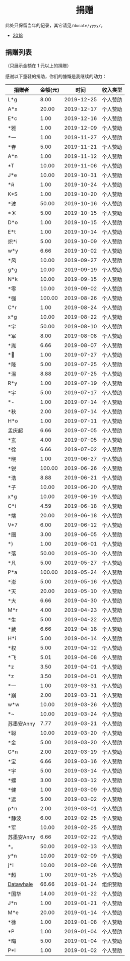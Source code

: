 # <center>捐赠<center>

此处只保留当年的记录，其它请见`/donate/yyyy/`。

+ [2018](/donate/2018/)

## 捐赠列表

（只展示金额在 1 元以上的捐赠）

感谢以下童鞋的捐助，你们的慷慨是我继续的动力：

| 捐赠者 | 金额(元) | 时间| 收入类型 |
| --- | --- | --- | --- |
| L\*g                 |    8.00 | 2019-12-25 | 个人赞助 |
| A\*x                 |   20.00 | 2019-12-17 | 个人赞助 |
| E\*c                 |    1.00 | 2019-12-16 | 个人赞助 |
| \*雅                 |    1.00 | 2019-12-09 | 个人赞助 |
| \*一                 |    1.00 | 2019-11-27 | 个人赞助 |
| \*春                 |    5.00 | 2019-11-21 | 个人赞助 |
| A\*n                 |    1.00 | 2019-11-12 | 个人赞助 |
| \*T                  |   10.00 | 2019-11-06 | 个人赞助 |
| J\*e                 |   10.00 | 2019-10-31 | 个人赞助 |
| \*й                  |    1.00 | 2019-10-24 | 个人赞助 |
| K\*S                 |    1.00 | 2019-10-20 | 个人赞助 |
| \*波                 |   50.00 | 2019-10-16 | 个人赞助 |
| \*☀                 |    5.00 | 2019-10-15 | 个人赞助 |
| D\*o                 |    1.00 | 2019-10-15 | 个人赞助 |
| E\*t                 |    1.00 | 2019-10-14 | 个人赞助 |
| 炽\*i                |    5.00 | 2019-10-09 | 个人赞助 |
| w\*y                 |    6.66 | 2019-10-02 | 个人赞助 |
| \*风                 |   10.00 | 2019-09-27 | 个人赞助 |
| g\*g                 |   10.00 | 2019-09-19 | 个人赞助 |
| N\*k                 |   10.00 | 2019-09-15 | 个人赞助 |
| \*零                 |   10.00 | 2019-09-02 | 个人赞助 |
| \*强                 |  100.00 | 2019-08-26 | 个人赞助 |
| C\*r                 |    1.00 | 2019-08-24 | 个人赞助 |
| x\*g                 |   10.00 | 2019-08-22 | 个人赞助 |
| \*宇                 |   50.00 | 2019-08-10 | 个人赞助 |
| \*军                 |    8.00 | 2019-08-08 | 个人赞助 |
| \*胤                 |    6.66 | 2019-08-07 | 个人赞助 |
| \*🍁                 |    1.00 | 2019-07-27 | 个人赞助 |
| \*隆                 |    5.00 | 2019-07-25 | 个人赞助 |
| \*温                 |    8.88 | 2019-07-25 | 个人赞助 |
| R\*y                 |    1.00 | 2019-07-19 | 个人赞助 |
| \*宇                 |    5.00 | 2019-07-17 | 个人赞助 |
| \*-                  |    1.00 | 2019-07-14 | 个人赞助 |
| \*秋                 |    2.00 | 2019-07-14 | 个人赞助 |
| H\*o                 |    1.00 | 2019-07-11 | 个人赞助 |
| 孟庆超               |    6.66 | 2019-07-05 | 个人赞助 |
| \*玄                 |    4.00 | 2019-07-05 | 个人赞助 |
| \*徐                 |    6.66 | 2019-07-02 | 个人赞助 |
| \*晓                 |    1.00 | 2019-06-27 | 个人赞助 |
| \*锐                 |  100.00 | 2019-06-26 | 个人赞助 |
| \*浩                 |    8.88 | 2019-06-21 | 个人赞助 |
| \*子                 |   10.00 | 2019-06-20 | 个人赞助 |
| x\*g                 |   10.00 | 2019-06-19 | 个人赞助 |
| C\*i                 |    4.59 | 2019-06-18 | 个人赞助 |
| \*端                 |   20.00 | 2019-06-18 | 个人赞助 |
| V\*7                 |    6.00 | 2019-06-12 | 个人赞助 |
| \*圈                 |    3.00 | 2019-06-05 | 个人赞助 |
| \*)                  |    1.00 | 2019-06-01 | 个人赞助 |
| \*落                 |   50.00 | 2019-05-30 | 个人赞助 |
| \*凡                 |    5.00 | 2019-05-27 | 个人赞助 |
| P\*a                 |  100.00 | 2019-05-24 | 个人赞助 |
| \*澎                 |    5.00 | 2019-05-16 | 个人赞助 |
| \*天                 |   20.00 | 2019-05-10 | 个人赞助 |
| \*大                 |    6.66 | 2019-04-30 | 个人赞助 |
| M\*r                 |    4.00 | 2019-04-23 | 个人赞助 |
| \*生                 |    5.00 | 2019-04-22 | 个人赞助 |
| \*葳                 |    6.66 | 2019-04-18 | 个人赞助 |
| H\*i                 |    5.00 | 2019-04-14 | 个人赞助 |
| \*权                 |    5.00 | 2019-04-12 | 个人赞助 |
| \*飞                 |    5.01 | 2019-04-08 | 个人赞助 |
| \*z                  |    3.50 | 2019-04-01 | 个人赞助 |
| \*z                  |    3.50 | 2019-04-01 | 个人赞助 |
| \*一                 |    1.00 | 2019-03-31 | 个人赞助 |
| \*崩                 |    2.00 | 2019-03-31 | 个人赞助 |
| w\*w                 |   10.00 | 2019-03-26 | 个人赞助 |
| \*~                  |   10.00 | 2019-03-24 | 个人赞助 |
| 苏墨安Anny           |    7.77 | 2019-03-21 | 个人赞助 |
| \*聪                 |   10.00 | 2019-03-20 | 个人赞助 |
| \*金                 |    5.00 | 2019-03-20 | 个人赞助 |
| G\*n                 |    2.00 | 2019-03-19 | 个人赞助 |
| \*宝                 |    6.66 | 2019-03-16 | 个人赞助 |
| \*宇                 |    5.00 | 2019-03-14 | 个人赞助 |
| \*螺                 |    3.00 | 2019-03-12 | 个人赞助 |
| \*健                 |    1.00 | 2019-03-09 | 个人赞助 |
| \*远                 |    5.00 | 2019-03-02 | 个人赞助 |
| p\*n                 |    2.00 | 2019-03-01 | 个人赞助 |
| \*静波               |    6.00 | 2019-02-25 | 个人赞助 |
| \*军                 |   10.00 | 2019-02-25 | 个人赞助 |
| 苏墨安Anny           |    6.66 | 2019-02-22 | 个人赞助 |
| \*。                 |   50.00 | 2019-02-13 | 个人赞助 |
| y\*n                 |   10.00 | 2019-02-09 | 个人赞助 |
| j\*i                 |   10.00 | 2019-02-08 | 个人赞助 |
| \*超                 |    1.00 | 2019-01-25 | 个人赞助 |
| [Datawhale](https://datawhale.club) |   66.66 | 2019-01-24 | 组织赞助 |
| \*国华               |   14.00 | 2019-01-22 | 个人赞助 |
| J\*n                 |    1.00 | 2019-01-21 | 个人赞助 |
| M\*e                 |   20.00 | 2019-01-14 | 个人赞助 |
| \*徐                 |    1.00 | 2019-01-08 | 个人赞助 |
| \*P                  |    1.00 | 2019-01-04 | 个人赞助 |
| \*晦                 |    5.00 | 2019-01-04 | 个人赞助 |
| P\*I                 |    1.00 | 2019-01-02 | 个人赞助 |

